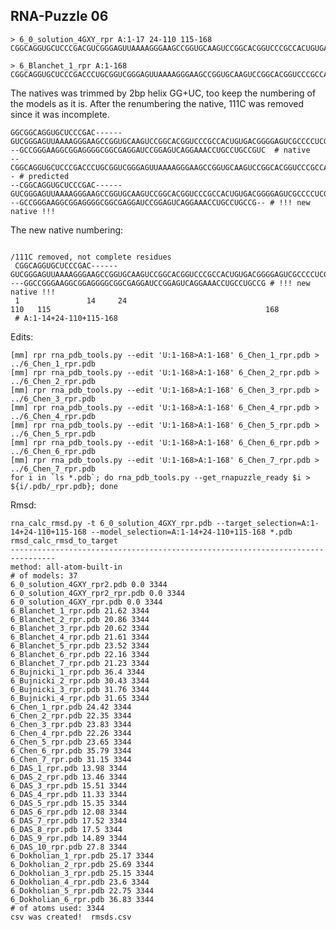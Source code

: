RNA-Puzzle 06
-----------------------------------------------------------------------------

```
> 6_0_solution_4GXY_rpr A:1-17 24-110 115-168
CGGCAGGUGCUCCCGACGUCGGGAGUUAAAAGGGAAGCCGGUGCAAGUCCGGCACGGUCCCGCCACUGUGACGGGGAGUCGCCCCUCGGGAUGUGCCACUGGCCGGCCGGGAAGGCGGAGGGGCGGCGAGGAUCCGGAGUCAGGAAACCUGCCUGCCG

> 6_Blanchet_1_rpr A:1-168
CGGCAGGUGCUCCCGACCCUGCGGUCGGGAGUUAAAAGGGAAGCCGGUGCAAGUCCGGCACGGUCCCGCCACUGUGACGGGGAGUCGCCCCUCGGGAUGUGCCACUGGCCCGAAGGCCGGGAAGGCGGAGGGGCGGCGAGGAUCCGGAGUCAGGAAACCUGCCUGCCG
```

The natives was trimmed by 2bp helix GG+UC, too keep the numbering of the models as it is. After the renumbering the native, 111C was removed since it was incomplete.

```
GGCGGCAGGUGCUCCCGAC------GUCGGGAGUUAAAAGGGAAGCCGGUGCAAGUCCGGCACGGUCCCGCCACUGUGACGGGGAGUCGCCCCUCGGGAUGUGCCACUGGCCCG---GCCGGGAAGGCGGAGGGGCGGCGAGGAUCCGGAGUCAGGAAACCUGCCUGCCGUC  # native
--CGGCAGGUGCUCCCGACCCUGCGGUCGGGAGUUAAAAGGGAAGCCGGUGCAAGUCCGGCACGGUCCCGCCACUGUGACGGGGAGUCGCCCCUCGGGAUGUGCCACUGGCCCGAAGGCCGGGAAGGCGGAGGGGCGGCGAGGAUCCGGAGUCAGGAAACCUGCCUGCCG-- # predicted
--CGGCAGGUGCUCCCGAC------GUCGGGAGUUAAAAGGGAAGCCGGUGCAAGUCCGGCACGGUCCCGCCACUGUGACGGGGAGUCGCCCCUCGGGAUGUGCCACUGGCCCG---GCCGGGAAGGCGGAGGGGCGGCGAGGAUCCGGAGUCAGGAAACCUGCCUGCCG-- # !!! new native !!!
``` 

The new native numbering:

```
                                                                                                                /111C removed, not complete residues
 CGGCAGGUGCUCCCGAC------GUCGGGAGUUAAAAGGGAAGCCGGUGCAAGUCCGGCACGGUCCCGCCACUGUGACGGGGAGUCGCCCCUCGGGAUGUGCCACUGGCCC----GGCCGGGAAGGCGGAGGGGCGGCGAGGAUCCGGAGUCAGGAAACCUGCCUGCCG # !!! new native !!!
 1               14     24                                                                                    110   115                                                168
 # A:1-14+24-110+115-168
```

Edits:

    [mm] rpr rna_pdb_tools.py --edit 'U:1-168>A:1-168' 6_Chen_1_rpr.pdb > ../6_Chen_1_rpr.pdb
    [mm] rpr rna_pdb_tools.py --edit 'U:1-168>A:1-168' 6_Chen_2_rpr.pdb > ../6_Chen_2_rpr.pdb
    [mm] rpr rna_pdb_tools.py --edit 'U:1-168>A:1-168' 6_Chen_3_rpr.pdb > ../6_Chen_3_rpr.pdb
    [mm] rpr rna_pdb_tools.py --edit 'U:1-168>A:1-168' 6_Chen_4_rpr.pdb > ../6_Chen_4_rpr.pdb
    [mm] rpr rna_pdb_tools.py --edit 'U:1-168>A:1-168' 6_Chen_5_rpr.pdb > ../6_Chen_5_rpr.pdb
    [mm] rpr rna_pdb_tools.py --edit 'U:1-168>A:1-168' 6_Chen_6_rpr.pdb > ../6_Chen_6_rpr.pdb
    [mm] rpr rna_pdb_tools.py --edit 'U:1-168>A:1-168' 6_Chen_7_rpr.pdb > ../6_Chen_7_rpr.pdb
	for i in `ls *.pdb`; do rna_pdb_tools.py --get_rnapuzzle_ready $i > ${i/.pdb/_rpr.pdb}; done

Rmsd:

```
rna_calc_rmsd.py -t 6_0_solution_4GXY_rpr.pdb --target_selection=A:1-14+24-110+115-168 --model_selection=A:1-14+24-110+115-168 *.pdb
rmsd_calc_rmsd_to_target
--------------------------------------------------------------------------------
method: all-atom-built-in
# of models: 37
6_0_solution_4GXY_rpr2.pdb 0.0 3344
6_0_solution_4GXY_rpr2_rpr.pdb 0.0 3344
6_0_solution_4GXY_rpr.pdb 0.0 3344
6_Blanchet_1_rpr.pdb 21.62 3344
6_Blanchet_2_rpr.pdb 20.86 3344
6_Blanchet_3_rpr.pdb 20.62 3344
6_Blanchet_4_rpr.pdb 21.61 3344
6_Blanchet_5_rpr.pdb 23.52 3344
6_Blanchet_6_rpr.pdb 22.16 3344
6_Blanchet_7_rpr.pdb 21.23 3344
6_Bujnicki_1_rpr.pdb 36.4 3344
6_Bujnicki_2_rpr.pdb 30.43 3344
6_Bujnicki_3_rpr.pdb 31.76 3344
6_Bujnicki_4_rpr.pdb 31.65 3344
6_Chen_1_rpr.pdb 24.42 3344
6_Chen_2_rpr.pdb 22.35 3344
6_Chen_3_rpr.pdb 23.83 3344
6_Chen_4_rpr.pdb 22.26 3344
6_Chen_5_rpr.pdb 23.65 3344
6_Chen_6_rpr.pdb 35.79 3344
6_Chen_7_rpr.pdb 31.15 3344
6_DAS_1_rpr.pdb 13.98 3344
6_DAS_2_rpr.pdb 13.46 3344
6_DAS_3_rpr.pdb 15.51 3344
6_DAS_4_rpr.pdb 11.33 3344
6_DAS_5_rpr.pdb 15.35 3344
6_DAS_6_rpr.pdb 12.08 3344
6_DAS_7_rpr.pdb 17.52 3344
6_DAS_8_rpr.pdb 17.5 3344
6_DAS_9_rpr.pdb 14.89 3344
6_DAS_10_rpr.pdb 27.8 3344
6_Dokholian_1_rpr.pdb 25.17 3344
6_Dokholian_2_rpr.pdb 25.69 3344
6_Dokholian_3_rpr.pdb 25.15 3344
6_Dokholian_4_rpr.pdb 23.6 3344
6_Dokholian_5_rpr.pdb 22.75 3344
6_Dokholian_6_rpr.pdb 36.83 3344
# of atoms used: 3344
csv was created!  rmsds.csv
```
